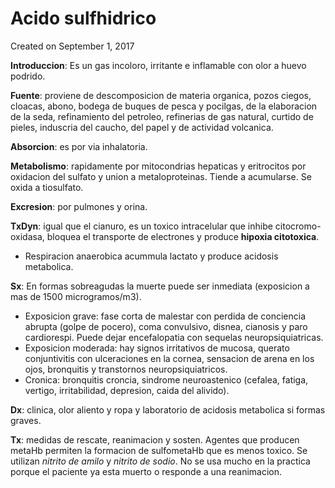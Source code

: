 # Acido sulfhidrico
Created on September 1, 2017

**Introduccion**: Es un gas incoloro, irritante e inflamable con olor a huevo podrido.

**Fuente**:  proviene de descomposicion de materia organica, pozos ciegos, cloacas, abono, bodega de buques de pesca y pocilgas, de la elaboracion de la seda, refinamiento del petroleo, refinerias de gas natural, curtido de pieles, induscria del caucho, del papel y de actividad volcanica.

**Absorcion**: es por via inhalatoria.

**Metabolismo**: rapidamente por mitocondrias hepaticas y eritrocitos por oxidacion del sulfato y union a metaloproteinas. Tiende a acumularse. Se oxida a tiosulfato.

**Excresion**: por pulmones y orina.

**TxDyn**: igual que el cianuro, es un toxico intracelular que inhibe citocromo-oxidasa, bloquea el transporte de electrones y produce **hipoxia citotoxica**.

- Respiracion anaerobica acummula lactato y produce acidosis metabolica.

**Sx**: En formas sobreagudas la muerte puede ser inmediata (exposicion a  mas de 1500 microgramos/m3).

- Exposicion grave: fase corta de malestar con perdida de conciencia abrupta (golpe de pocero), coma convulsivo, disnea, cianosis y paro cardiorespi. Puede dejar encefalopatia con sequelas neuropsiquiatricas.
- Exposicion moderada: hay signos irritativos de mucosa, querato conjuntivitis con ulceraciones en la cornea, sensacion de arena en los ojos, bronquitis y transtornos neuropsiquiatricos.
- Cronica: bronquitis croncia, sindrome neuroastenico (cefalea, fatiga, vertigo, irritabilidad, depresion, caida del alivido).

**Dx**: clinica, olor aliento y ropa y laboratorio de acidosis metabolica si formas graves.

**Tx**: medidas de rescate, reanimacion y sosten. Agentes que producen metaHb permiten la formacion de sulfometaHb que es menos toxico. Se utilizan *nitrito de amilo* y *nitrito de sodio*. No se usa mucho en la practica porque el paciente ya esta muerto o responde a una reanimacion.
